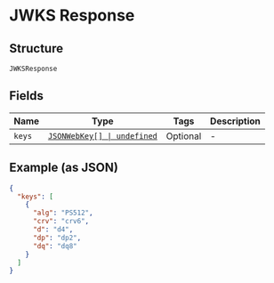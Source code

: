 
# JWKS Response

## Structure

`JWKSResponse`

## Fields

| Name | Type | Tags | Description |
|  --- | --- | --- | --- |
| `keys` | [`JSONWebKey[] \| undefined`](../../doc/models/json-web-key.md) | Optional | - |

## Example (as JSON)

```json
{
  "keys": [
    {
      "alg": "PS512",
      "crv": "crv6",
      "d": "d4",
      "dp": "dp2",
      "dq": "dq8"
    }
  ]
}
```

